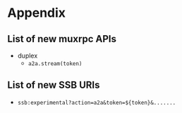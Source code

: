 <!--
SPDX-FileCopyrightText: 2021 Andre 'Staltz' Medeiros

SPDX-License-Identifier: CC-BY-4.0
-->

# Appendix

## List of new muxrpc APIs

- duplex
  - `a2a.stream(token)`

## List of new SSB URIs

- `ssb:experimental?action=a2a&token=${token}&.......`
